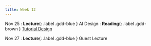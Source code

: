 ```yaml
---
title: Week 12
---
```


Nov 25
: **Lecture**{: .label .gdd-blue } AI Design
: **Reading**{: .label .gdd-brown } [Tutorial Design]

Nov 27
: **Lecture**{: .label .gdd-blue } Guest Lecture

[Tutorial Design]: https://gamedevelopment.tutsplus.com/tutorials/the-many-ways-to-show-the-player-how-its-done-with-in-game-tutorials--gamedev-400 


